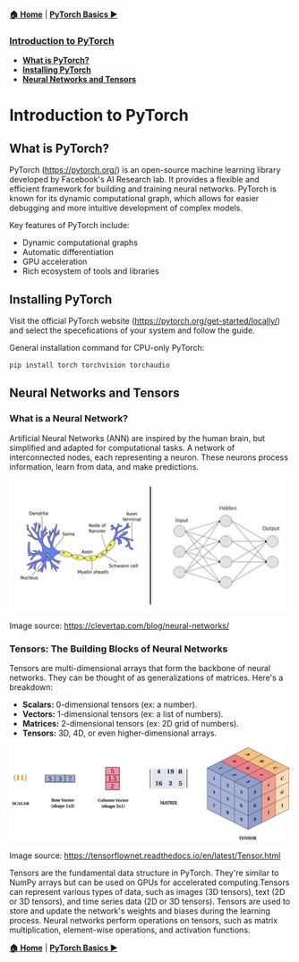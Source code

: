 [**🏠 Home**](../README.md) | [**PyTorch Basics ▶️**](../02_PyTorch_Basics/pytorch_basics.md)



### [**Introduction to PyTorch**](#introduction-to-pytorch-1)
- [**What is PyTorch?**](#what-is-pytorch)
- [**Installing PyTorch**](#installing-pytorch)
- [**Neural Networks and Tensors**](#neural-networks-and-tensors)



# Introduction to PyTorch

## What is PyTorch?

PyTorch (https://pytorch.org/) is an open-source machine learning library developed by Facebook's AI Research lab. It provides a flexible and efficient framework for building and training neural networks. PyTorch is known for its dynamic computational graph, which allows for easier debugging and more intuitive development of complex models.

Key features of PyTorch include:
- Dynamic computational graphs
- Automatic differentiation
- GPU acceleration
- Rich ecosystem of tools and libraries


## Installing PyTorch

Visit the official PyTorch website (https://pytorch.org/get-started/locally/) and select the specefications of your system and follow the guide.

General installation command for CPU-only PyTorch:

```bash
pip install torch torchvision torchaudio
```

## Neural Networks and Tensors

### What is a Neural Network?

Artificial Neural Networks (ANN) are inspired by the human brain, but simplified and adapted for computational tasks. A network of interconnected nodes, each representing a neuron. These neurons process information, learn from data, and make predictions.

![alt text](./img/neuralnetwork.png)

Image source: https://clevertap.com/blog/neural-networks/

### Tensors: The Building Blocks of Neural Networks

Tensors are multi-dimensional arrays that form the backbone of neural networks. They can be thought of as generalizations of matrices. Here's a breakdown:

- **Scalars:** 0-dimensional tensors (ex: a number).
- **Vectors:** 1-dimensional tensors (ex: a list of numbers).
- **Matrices:** 2-dimensional tensors (ex: 2D grid of numbers).
- **Tensors:** 3D, 4D, or even higher-dimensional arrays.


![alt text](./img/tensors.png)

Image source: https://tensorflownet.readthedocs.io/en/latest/Tensor.html

Tensors are the fundamental data structure in PyTorch. They're similar to NumPy arrays but can be used on GPUs for accelerated computing.Tensors can represent various types of data, such as images (3D tensors), text (2D or 3D tensors), and time series data (2D or 3D tensors). Tensors are used to store and update the network's weights and biases during the learning process. Neural networks perform operations on tensors, such as matrix multiplication, element-wise operations, and activation functions.



[**🏠 Home**](../README.md) | [**PyTorch Basics ▶️**](../02_PyTorch_Basics/pytorch_basics.md)